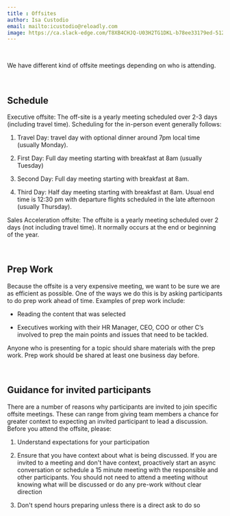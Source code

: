 ```yaml
---
title : Offsites
author: Isa Custodio
email: mailto:icustodio@reloadly.com
image: https://ca.slack-edge.com/T8XB4CHJQ-U03H2TG1DKL-b78ee33179ed-512  
---
```




&nbsp;


We have different kind of offsite meetings depending on who is attending.

&nbsp;

Schedule
--------

  
Executive offsite: The off-site is a yearly meeting scheduled over 2-3 days (including travel time). Scheduling for the in-person event generally follows:

1.  Travel Day: travel day with optional dinner around 7pm local time (usually Monday).
    
2.  First Day: Full day meeting starting with breakfast at 8am (usually Tuesday)
    
3.  Second Day: Full day meeting starting with breakfast at 8am.
    
4.  Third Day: Half day meeting starting with breakfast at 8am. Usual end time is 12:30 pm with departure flights scheduled in the late afternoon (usually Thursday).
    

Sales Acceleration offsite: The offsite is a yearly meeting scheduled over 2 days (not including travel time). It normally occurs at the end or beginning of the year.

&nbsp;

Prep Work
---------

Because the offsite is a very expensive meeting, we want to be sure we are as efficient as possible. One of the ways we do this is by asking participants to do prep work ahead of time. Examples of prep work include:

*   Reading the content that was selected
    
*   Executives working with their HR Manager, CEO, COO or other C’s involved to prep the main points and issues that need to be tackled.
    

Anyone who is presenting for a topic should share materials with the prep work. Prep work should be shared at least one business day before.

&nbsp;

Guidance for invited participants
---------------------------------

There are a number of reasons why participants are invited to join specific offsite meetings. These can range from giving team members a chance for greater context to expecting an invited participant to lead a discussion. Before you attend the offsite, please:

1.  Understand expectations for your participation
    
2.  Ensure that you have context about what is being discussed. If you are invited to a meeting and don't have context, proactively start an async conversation or schedule a 15 minute meeting with the responsible and other participants. You should not need to attend a meeting without knowing what will be discussed or do any pre-work without clear direction
    
3.  Don't spend hours preparing unless there is a direct ask to do so